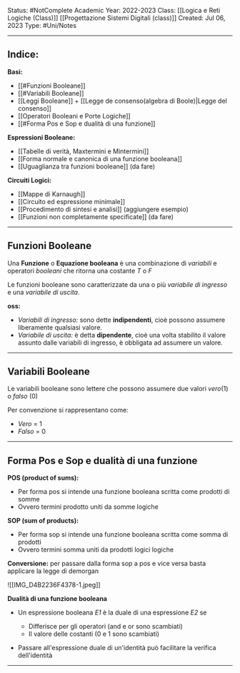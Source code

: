  Status: #NotComplete
Academic Year: 2022-2023
Class: [[Logica e Reti Logiche (Class)]] [[Progettazione Sistemi Digitali (class)]]
Created: Jul 06, 2023
Type: #Uni/Notes

---
## Indice:
**Basi:**
- [[#Funzioni Booleane]]
- [[#Variabili Booleane]] 
- [[Leggi Booleane]] + [[Legge de consenso(algebra di Boole)|Legge del consenso]]
- [[Operatori Booleani e Porte Logiche]]
- [[#Forma Pos e Sop e dualità di una funzione]]

**Espressioni Booleane:**
- [[Tabelle di verità, Maxtermini e Mintermini]]
- [[Forma normale e canonica di una funzione booleana]]
- [[Uguaglianza tra funzioni booleane]] (da fare)

**Circuiti Logici:**
- [[Mappe di Karnaugh]]
- [[Circuito ed espressione minimale]]
- [[Procedimento di sintesi e analisi]] (aggiungere esempio)
- [[Funzioni non completamente specificate]] (da fare)

---
## Funzioni Booleane
Una **Funzione** o **Equazione booleana** è una combinazione di *variabili* e operatori *booleani* che ritorna una costante *T* o *F*

Le funzioni booleane sono caratterizzate da una o più *variabile di ingresso* e una *variabile di uscita*.

**oss:**
- *Variabili di ingresso:* sono dette **indipendenti**, cioè possono assumere liberamente qualsiasi valore.
- *Variabile di uscita:* è detta **dipendente**, cioè una volta stabilito il valore assunto dalle variabili di ingresso, è obbligata ad assumere un valore.

---
## Variabili Booleane
Le variabili booleane sono lettere che possono assumere due valori *vero*(1) o *falso* (0)

Per convenzione si rappresentano come: 
-  *Vero* = 1 
-  *Falso* = 0

---
## Forma Pos e Sop e dualità di una funzione
**POS (product of sums):** 
- Per forma pos si intende una funzione booleana scritta come prodotti di somme
- Ovvero termini prodotto uniti da somme logiche  

**SOP (sum of products):** 
- Per forma sop si intende una funzione booleana scritta come somma di prodotti
- Ovvero termini somma uniti da prodotti logici logiche  

**Conversione:** per passare dalla forma sop a pos e vice versa basta applicare la legge di demorgan

![[IMG_D4B2236F4378-1.jpeg]]

**Dualità di una funzione booleana**
- Un espressione booleana *E1* è la duale di una espressione *E2* se 
	- Differisce per gli operatori (and e or sono scambiati)
	- Il valore delle costanti (0 e 1 sono scambiati)

- Passare all'espressione duale di un'identità può facilitare la verifica dell'identità
---